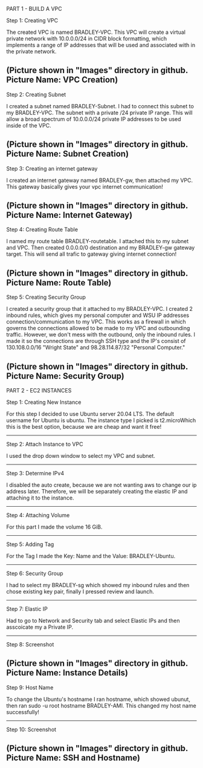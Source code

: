PART 1 - BUILD A VPC

Step 1: Creating VPC

The created VPC is named BRADLEY-VPC. This VPC will create a virtual private network with 10.0.0.0/24 in CIDR block formatting,
which implements a range of IP addresses that will be used and associated with in the private network. 

(Picture shown in "Images" directory in github. Picture Name: VPC Creation) 
-----------------------------------------------------------------------------------------------------------------------------------------
Step 2: Creating Subnet

I created a subnet named BRADLEY-Subnet. I had to connect this subnet to my BRADLEY-VPC. The subnet with a private /24 private IP
range. This will allow a broad spectrum of 10.0.0.0/24 private IP addresses to be used inside of the VPC.

(Picture shown in "Images" directory in github. Picture Name: Subnet Creation) 
-----------------------------------------------------------------------------------------------------------------------------------------
Step 3: Creating an internet gateway

I created an internet gateway named BRADLEY-gw, then attached my VPC. This gateway basically gives your vpc internet communication!

(Picture shown in "Images" directory in github. Picture Name: Internet Gateway)
-----------------------------------------------------------------------------------------------------------------------------------------
Step 4: Creating Route Table

I named my route table BRADLEY-routetable. I attached this to my subnet and VPC. Then created 0.0.0.0/0 destination and my BRADLEY-gw 
gateway target. This will send all trafic to gateway giving internet connection!

(Picture shown in "Images" directory in github. Picture Name: Route Table)
-----------------------------------------------------------------------------------------------------------------------------------------
Step 5: Creating Security Group

I created a security group that it attached to my BRADLEY-VPC. I created 2 inbound rules, which gives my personal computer and WSU IP 
addresses connection/communication to my VPC. This works as a firewall in which governs the connections allowed to be made to my VPC and outbounding traffic. However, we don't mess with the outbound, only the inbound rules. I made it so the connections are through SSH type 
and the IP's consist of 130.108.0.0/16 "Wright State" and 98.28.114.87/32 "Personal Computer."

(Picture shown in "Images" directory in github. Picture Name: Security Group)
-----------------------------------------------------------------------------------------------------------------------------------------
PART 2 - EC2 INSTANCES

Step 1: Creating New Instance

For this step I decided to use Ubuntu server 20.04 LTS. The default username for Ubuntu is ubuntu. The instance type I picked is t2.microWhich this is the best option, because we are cheap and want it free!

-----------------------------------------------------------------------------------------------------------------------------------------
Step 2: Attach Instance to VPC

I used the drop down window to select my VPC and subnet.

-----------------------------------------------------------------------------------------------------------------------------------------
Step 3: Determine IPv4

I disabled the auto create, because we are not wanting aws to change our ip address later. Therefore, we will be separately creating the elastic IP and attaching it to the instance.

-----------------------------------------------------------------------------------------------------------------------------------------
Step 4: Attaching Volume

For this part I made the volume 16 GiB.

-----------------------------------------------------------------------------------------------------------------------------------------
Step 5: Adding Tag

For the Tag I made the Key: Name and the Value: BRADLEY-Ubuntu.
 
-----------------------------------------------------------------------------------------------------------------------------------------
Step 6: Security Group

I had to select my BRADLEY-sg which showed my inbound rules and then chose existing key pair, finally I pressed review and launch.

-----------------------------------------------------------------------------------------------------------------------------------------
Step 7: Elastic IP

Had to go to Network and Security tab and select Elastic IPs and then asscoicate my a Private IP.

-----------------------------------------------------------------------------------------------------------------------------------------
Step 8: Screenshot

(Picture shown in "Images" directory in github. Picture Name: Instance Details)
-----------------------------------------------------------------------------------------------------------------------------------------
Step 9: Host Name

To change the Ubuntu's hostname I ran hostname, which showed ubunut, then ran sudo -u root hostname BRADLEY-AMI. This changed my host
name successfully!

-----------------------------------------------------------------------------------------------------------------------------------------
Step 10: Screenshot

(Picture shown in "Images" directory in github. Picture Name: SSH and Hostname)
----------------------------------------------------------------------------------------------------------------------------------------- 



